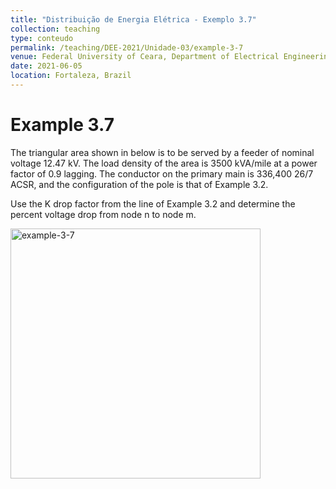```yaml
---
title: "Distribuição de Energia Elétrica - Exemplo 3.7"
collection: teaching
type: conteudo
permalink: /teaching/DEE-2021/Unidade-03/example-3-7
venue: Federal University of Ceara, Department of Electrical Engineering
date: 2021-06-05
location: Fortaleza, Brazil
---
```


# Example 3.7

The triangular area shown in below is to be served by a feeder of nominal voltage 12.47 kV. The load density of the area is 3500 kVA/mile at a power factor of 0.9 lagging. The conductor on the primary main is 336,400 26/7 ACSR, and the configuration of the pole is that of Example 3.2.

Use the K drop factor from the line of Example 3.2 and determine the percent voltage drop from node n to node m.

<div class="text-center">
    <img src="{{ '/teaching/DEE-2021/Unidade-03/example-3-7.png'|url }}" alt="example-3-7" width="400">
</div>
